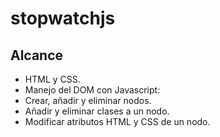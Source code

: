 # stopwatchjs

## Alcance

- HTML y CSS.
- Manejo del DOM con Javascript:
- Crear, añadir y eliminar nodos.
- Añadir y eliminar clases a un nodo.
- Modificar atributos HTML y CSS de un nodo.
